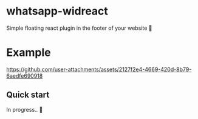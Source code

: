 # whatsapp-widreact
Simple floating react plugin in the footer of your website 🚀

# Example
https://github.com/user-attachments/assets/2127f2e4-4669-420d-8b79-6aedfe690918

## Quick start

In progress.. 🚧

